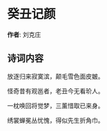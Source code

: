 # 癸丑记颜

**作者**: 刘克庄

## 诗词内容

放逐归来寂寞滨，颠毛雪色面皮皴。

怪奇昔有观邕者，老丑今无看玠人。

一枕唤回将觉梦，三薰惜取已来身。

绣裳蝉冕丛忧愧，得似先生折角巾。


